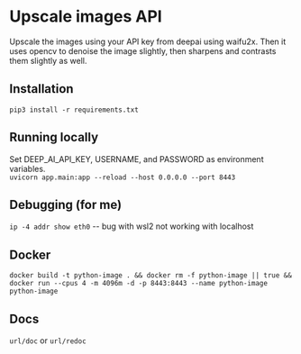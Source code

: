# Upscale images API
Upscale the images using your API key from deepai using waifu2x. Then it uses opencv to denoise the image slightly, then sharpens and contrasts them slightly as well.


## Installation
`pip3 install -r requirements.txt`

## Running locally
Set DEEP_AI_API_KEY, USERNAME, and PASSWORD as environment variables. \
`uvicorn app.main:app --reload --host 0.0.0.0 --port 8443`

## Debugging (for me)
`ip -4 addr show eth0` -- bug with wsl2 not working with localhost

## Docker
`docker build -t python-image . && docker rm -f python-image || true && docker run --cpus 4 -m 4096m -d -p 8443:8443 --name python-image python-image`

## Docs
`url/doc` or `url/redoc`
